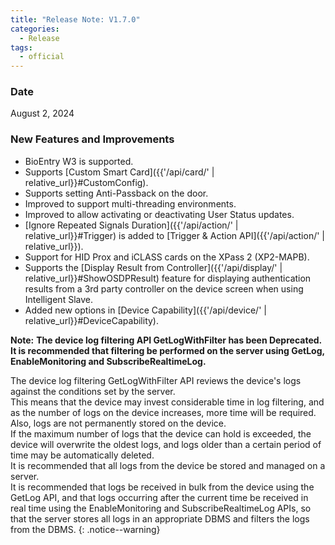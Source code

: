 ```yaml
---
title: "Release Note: V1.7.0"
categories:
  - Release
tags:
  - official
---
```


### Date
August 2, 2024

### New Features and Improvements

* BioEntry W3 is supported.
* Supports [Custom Smart Card]({{'/api/card/' | relative_url}}#CustomConfig).
* Supports setting Anti-Passback on the door.
* Improved to support multi-threading environments.
* Improved to allow activating or deactivating User Status updates.
* [Ignore Repeated Signals Duration]({{'/api/action/' | relative_url}}#Trigger) is added to [Trigger & Action API]({{'/api/action/' | relative_url}}).
* Support for HID Prox and iCLASS cards on the XPass 2 (XP2-MAPB).
* Supports the [Display Result from Controller]({{'/api/display/' | relative_url}}#ShowOSDPResult) feature for displaying authentication results from a 3rd party controller on the device screen when using Intelligent Slave.
* Added new options in [Device Capability]({{'/api/device/' | relative_url}}#DeviceCapability).

**Note:** **The device log filtering API GetLogWithFilter has been Deprecated. It is recommended that filtering be performed on the server using GetLog, EnableMonitoring and SubscribeRealtimeLog.**

The device log filtering GetLogWithFilter API reviews the device's logs against the conditions set by the server. <BR>
This means that the device may invest considerable time in log filtering, and as the number of logs on the device increases, more time will be required. <BR>
Also, logs are not permanently stored on the device. <BR>
If the maximum number of logs that the device can hold is exceeded, the device will overwrite the oldest logs, and logs older than a certain period of time may be automatically deleted. <BR>
It is recommended that all logs from the device be stored and managed on a server. <BR>
It is recommended that logs be received in bulk from the device using the GetLog API, and that logs occurring after the current time be received in real time using the EnableMonitoring and SubscribeRealtimeLog APIs, so that the server stores all logs in an appropriate DBMS and filters the logs from the DBMS.
{: .notice--warning}
